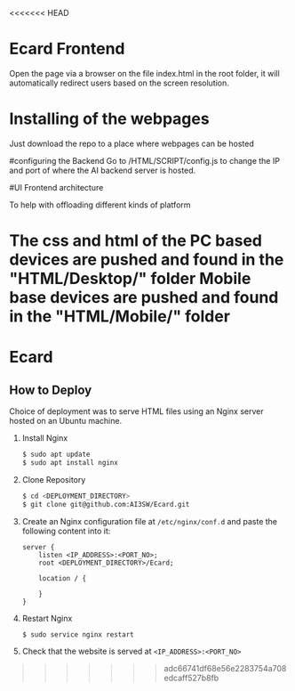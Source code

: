 <<<<<<< HEAD
# Ecard Frontend
Open the page via a browser on the file index.html in the root folder, it will automatically redirect users based on the screen resolution.

# Installing of the webpages
Just download the repo to a place where webpages can be hosted

#configuring the Backend
Go to /HTML/SCRIPT/config.js to change the IP and port of where the AI backend server is hosted.

#UI Frontend architecture

To help with offloading different kinds of platform

The css and html of the
PC based devices are pushed and found in the "HTML/Desktop/" folder
Mobile base devices are pushed and found in the "HTML/Mobile/" folder
=======
# Ecard

## How to Deploy

Choice of deployment was to serve HTML files using an Nginx server hosted on an Ubuntu machine.

1. Install Nginx

    ```bash
    $ sudo apt update
    $ sudo apt install nginx
    ```

2. Clone Repository

    ```bash
    $ cd <DEPLOYMENT_DIRECTORY>
    $ git clone git@github.com:AI3SW/Ecard.git
    ```

3. Create an Nginx configuration file at `/etc/nginx/conf.d` and paste the following content into it:

    ```
    server {
        listen <IP_ADDRESS>:<PORT_NO>;
        root <DEPLOYMENT_DIRECTORY>/Ecard;

        location / {

        }
    }
    ```

4. Restart Nginx

    ```bash
    $ sudo service nginx restart
    ```

5. Check that the website is served at `<IP_ADDRESS>:<PORT_NO>`
>>>>>>> adc66741df68e56e2283754a708edcaff527b8fb
